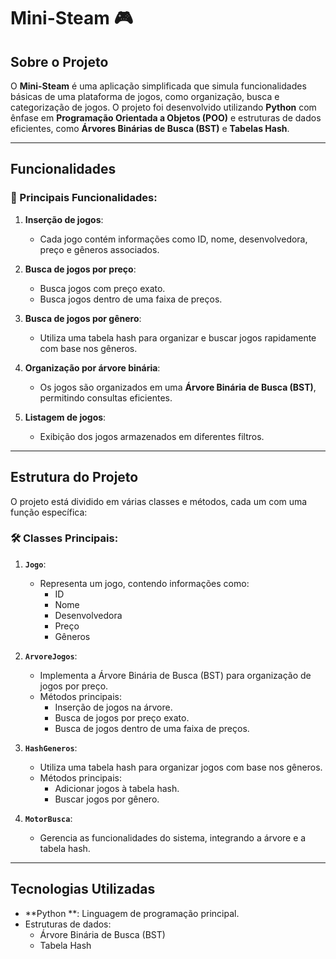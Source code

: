 
# Mini-Steam 🎮

## Sobre o Projeto

O **Mini-Steam** é uma aplicação simplificada que simula funcionalidades básicas de uma plataforma de jogos, como organização, busca e categorização de jogos. O projeto foi desenvolvido utilizando **Python** com ênfase em **Programação Orientada a Objetos (POO)** e estruturas de dados eficientes, como **Árvores Binárias de Busca (BST)** e **Tabelas Hash**.

---

## Funcionalidades

### 🎯 Principais Funcionalidades:
1. **Inserção de jogos**:
   - Cada jogo contém informações como ID, nome, desenvolvedora, preço e gêneros associados.
   
2. **Busca de jogos por preço**:
   - Busca jogos com preço exato.
   - Busca jogos dentro de uma faixa de preços.

3. **Busca de jogos por gênero**:
   - Utiliza uma tabela hash para organizar e buscar jogos rapidamente com base nos gêneros.

4. **Organização por árvore binária**:
   - Os jogos são organizados em uma **Árvore Binária de Busca (BST)**, permitindo consultas eficientes.

5. **Listagem de jogos**:
   - Exibição dos jogos armazenados em diferentes filtros.

---

## Estrutura do Projeto

O projeto está dividido em várias classes e métodos, cada um com uma função específica:

### 🛠️ Classes Principais:
1. **`Jogo`**:
   - Representa um jogo, contendo informações como:
     - ID
     - Nome
     - Desenvolvedora
     - Preço
     - Gêneros

2. **`ArvoreJogos`**:
   - Implementa a Árvore Binária de Busca (BST) para organização de jogos por preço.
   - Métodos principais:
     - Inserção de jogos na árvore.
     - Busca de jogos por preço exato.
     - Busca de jogos dentro de uma faixa de preços.

3. **`HashGeneros`**:
   - Utiliza uma tabela hash para organizar jogos com base nos gêneros.
   - Métodos principais:
     - Adicionar jogos à tabela hash.
     - Buscar jogos por gênero.

4. **`MotorBusca`**:
   - Gerencia as funcionalidades do sistema, integrando a árvore e a tabela hash.

---

## Tecnologias Utilizadas

- **Python **: Linguagem de programação principal.
- Estruturas de dados:
  - Árvore Binária de Busca (BST)
  - Tabela Hash

